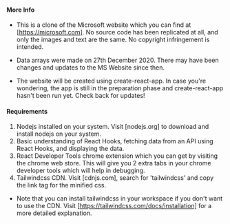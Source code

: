 #### More Info

- This is a clone of the Microsoft website which you can find at [https://microsoft.com]. No source code has been replicated at all, and only the images and text are the same. No copyright infringement is intended.

- Data arrays were made on 27th December 2020. There may have been changes and updates to the MS Website since then.

- The website will be created using create-react-app. In case you're wondering, the app is still in the preparation phase and create-react-app hasn't been run yet. Check back for updates!

#### Requirements

1. Nodejs installed on your system. Visit [nodejs.org] to download and install nodejs on your system.
2. Basic understanding of React Hooks, fetching data from an API using React Hooks, and displaying the data.
3. React Developer Tools chrome extension which you can get by visiting the chrome web store. This will give you 2 extra tabs in your chrome developer tools which will help in debugging.
4. Tailwindcss CDN. Visit [cdnjs.com], search for 'tailwindcss' and copy the link tag for the minified css.

- Note that you can install tailwindcss in your workspace if you don't want to use the CDN. Visit [https://tailwindcss.com/docs/installation] for a more detailed explanation.
